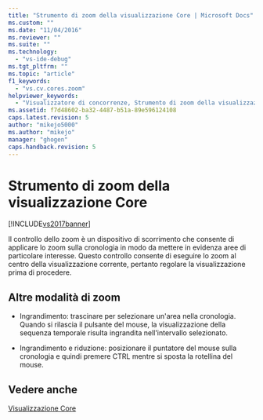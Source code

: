 ```yaml
---
title: "Strumento di zoom della visualizzazione Core | Microsoft Docs"
ms.custom: ""
ms.date: "11/04/2016"
ms.reviewer: ""
ms.suite: ""
ms.technology: 
  - "vs-ide-debug"
ms.tgt_pltfrm: ""
ms.topic: "article"
f1_keywords: 
  - "vs.cv.cores.zoom"
helpviewer_keywords: 
  - "Visualizzatore di concorrenze, Strumento di zoom della visualizzazione Core"
ms.assetid: f7d48602-ba32-4487-b51a-89e596124108
caps.latest.revision: 5
author: "mikejo5000"
ms.author: "mikejo"
manager: "ghogen"
caps.handback.revision: 5
---
```

# Strumento di zoom della visualizzazione Core
[!INCLUDE[vs2017banner](../code-quality/includes/vs2017banner.md)]

Il controllo dello zoom è un dispositivo di scorrimento che consente di applicare lo zoom sulla cronologia in modo da mettere in evidenza aree di particolare interesse.  Questo controllo consente di eseguire lo zoom al centro della visualizzazione corrente, pertanto regolare la visualizzazione prima di procedere.  
  
## Altre modalità di zoom  
  
-   Ingrandimento: trascinare per selezionare un'area nella cronologia.  Quando si rilascia il pulsante del mouse, la visualizzazione della sequenza temporale risulta ingrandita nell'intervallo selezionato.  
  
-   Ingrandimento e riduzione: posizionare il puntatore del mouse sulla cronologia e quindi premere CTRL mentre si sposta la rotellina del mouse.  
  
## Vedere anche  
 [Visualizzazione Core](../profiling/cores-view.md)